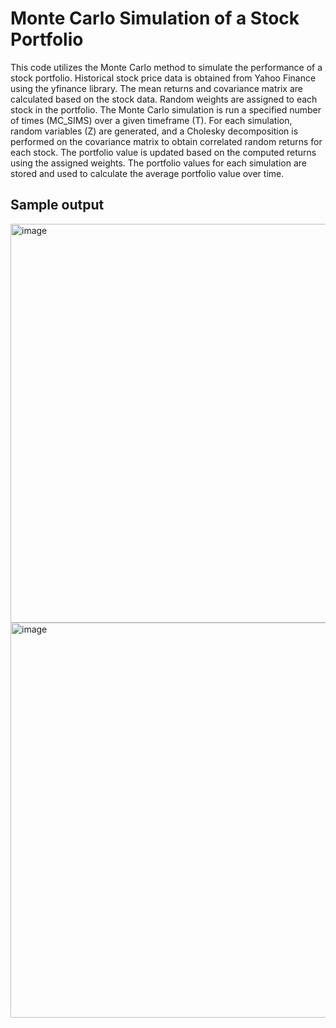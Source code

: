 # Monte Carlo Simulation of a Stock Portfolio

This code utilizes the Monte Carlo method to simulate the performance of a stock portfolio.
Historical stock price data is obtained from Yahoo Finance using the yfinance library.
The mean returns and covariance matrix are calculated based on the stock data.
Random weights are assigned to each stock in the portfolio.
The Monte Carlo simulation is run a specified number of times (MC_SIMS) over a given timeframe (T).
For each simulation, random variables (Z) are generated, and a Cholesky decomposition is performed on the covariance matrix to obtain correlated random returns for each stock.
The portfolio value is updated based on the computed returns using the assigned weights.
The portfolio values for each simulation are stored and used to calculate the average portfolio value over time.

## Sample output
<img width="638" alt="image" src="https://github.com/nimadastmalchi/Monte-Carlo-Stock-Sim/assets/60092567/1e6b584a-7e66-4add-8c5e-8912ccdb2bfa">
<img width="632" alt="image" src="https://github.com/nimadastmalchi/Monte-Carlo-Stock-Sim/assets/60092567/46a2653a-534e-4516-ac0d-c8c8490022f6">
